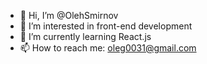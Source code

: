 - 👋 Hi, I’m @OlehSmirnov
- 👀 I’m interested in front-end development
- 🌱 I’m currently learning React.js
- 📫 How to reach me: oleg0031@gmail.com

<!---
OlehSmirnov/OlehSmirnov is a ✨ special ✨ repository because its `README.md` (this file) appears on your GitHub profile.
You can click the Preview link to take a look at your changes.
--->
